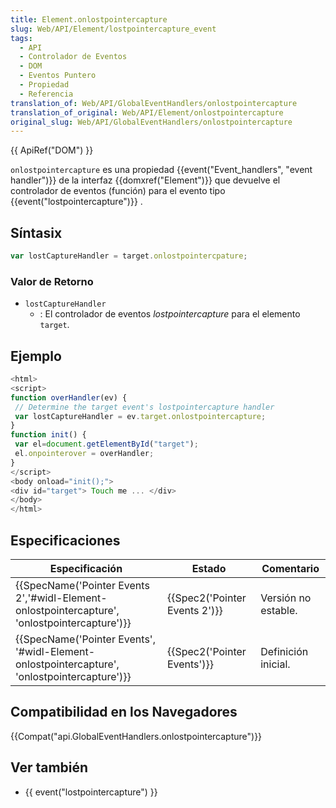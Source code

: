 ```yaml
---
title: Element.onlostpointercapture
slug: Web/API/Element/lostpointercapture_event
tags:
  - API
  - Controlador de Eventos
  - DOM
  - Eventos Puntero
  - Propiedad
  - Referencia
translation_of: Web/API/GlobalEventHandlers/onlostpointercapture
translation_of_original: Web/API/Element/onlostpointercapture
original_slug: Web/API/GlobalEventHandlers/onlostpointercapture
---
```

{{ ApiRef("DOM") }}

`onlostpointercapture` es una propiedad {{event("Event_handlers", "event handler")}} de la interfaz {{domxref("Element")}} que devuelve el controlador de eventos (función) para el evento tipo {{event("lostpointercapture")}} .

## Síntasix

```js
var lostCaptureHandler = target.onlostpointercpature;
```

### Valor de Retorno

- `lostCaptureHandler`
  - : El controlador de eventos _lostpointercapture_ para el elemento `target`.

## Ejemplo

```js
<html>
<script>
function overHandler(ev) {
 // Determine the target event's lostpointercapture handler
 var lostCaptureHandler = ev.target.onlostpointercapture;
}
function init() {
 var el=document.getElementById("target");
 el.onpointerover = overHandler;
}
</script>
<body onload="init();">
<div id="target"> Touch me ... </div>
</body>
</html>
```

## Especificaciones

| Especificación                                                                                                               | Estado                                   | Comentario          |
| ---------------------------------------------------------------------------------------------------------------------------- | ---------------------------------------- | ------------------- |
| {{SpecName('Pointer Events 2','#widl-Element-onlostpointercapture', 'onlostpointercapture')}} | {{Spec2('Pointer Events 2')}} | Versión no estable. |
| {{SpecName('Pointer Events', '#widl-Element-onlostpointercapture', 'onlostpointercapture')}} | {{Spec2('Pointer Events')}}     | Definición inicial. |

## Compatibilidad en los Navegadores

{{Compat("api.GlobalEventHandlers.onlostpointercapture")}}

## Ver también

- {{ event("lostpointercapture") }}
